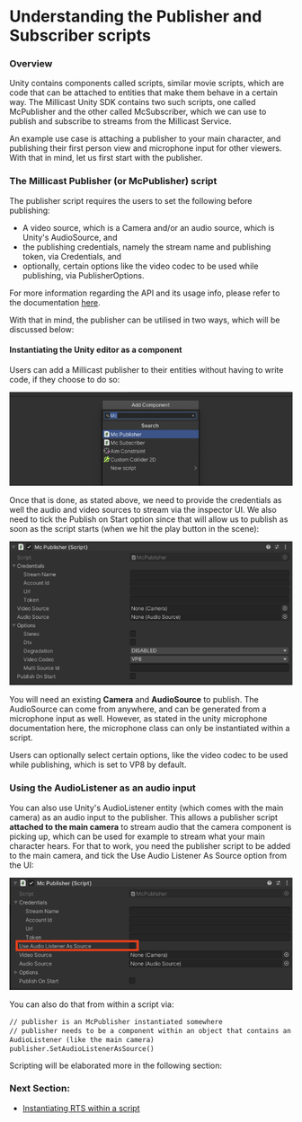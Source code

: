 # Understanding the Publisher and Subscriber scripts

### Overview
Unity contains components called scripts,  similar movie scripts, which are code that can be attached to entities that make them behave in a certain way. The Millicast Unity SDK contains two such scripts, one called McPublisher and the other called McSubscriber, which we can use to publish and subscribe to streams from the Millicast Service.  

An example use case is attaching a publisher to your main character, and publishing their first person view and microphone input for other viewers. With that in mind, let us first start with the publisher.

### The Millicast Publisher (or McPublisher) script
The publisher script requires the users to set the following before publishing: 
* A video source, which is a Camera  and/or an audio source, which is Unity's AudioSource, and  
* the publishing credentials, namely the stream name and publishing token, via Credentials, and  
* optionally, certain options like the video codec to be used while publishing, via PublisherOptions.

For more information regarding the API and its usage info, please refer to the documentation [here](https://cosmosoftware.github.io/unity-millicast-rts/Documentation/html/index.html).

With that in mind, the publisher can be utilised in two ways, which will be discussed below:

#### Instantiating the Unity editor as a component

Users can add a Millicast publisher to their entities without having to write code, if they choose to do so:

![Add Component Screen](assets/add-component-publisher.png)

Once that is done, as stated above, we need to provide the credentials as well the audio and video sources to stream via the inspector UI. We also need to tick the Publish on Start  option since that will allow us to publish as soon as the script starts (when we hit the play button in the scene):

![Publisher Component Screen](assets/mc-publisher.png)

You will need an existing **Camera** and **AudioSource**  to publish. 
The AudioSource can come from anywhere, and can be generated from a microphone input as well. However, as stated in the unity microphone documentation here, the microphone class can only be instantiated within a script. 

Users can optionally select certain options, like the video codec to be used while publishing, which is set to VP8 by default.

### Using the AudioListener as an audio input

You can also use Unity's AudioListener entity (which comes with the main camera) as an audio input to the publisher. This allows a publisher script **attached to the main camera** to stream audio that the camera component is picking up, which can be used for example to stream what your main character hears. For that to work, you need the publisher script to be added to the main camera, and tick the Use Audio Listener As Source  option from the UI: 

![Setting Audio Listener](assets/audio-listener.png)

You can also do that from within a script via:
```
// publisher is an McPublisher instantiated somewhere
// publisher needs to be a component within an object that contains an AudioListener (like the main camera)
publisher.SetAudioListenerAsSource()
```
Scripting will be elaborated more in the following section: 

### Next Section:  
* [Instantiating RTS within a script](content/unity-streaming/scripting-rts.md)